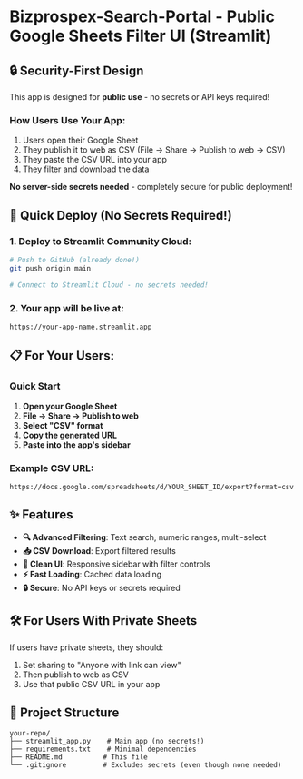 # Bizprospex-Search-Portal - Public Google Sheets Filter UI (Streamlit)

## 🔒 Security-First Design
This app is designed for **public use** - no secrets or API keys required!

### How Users Use Your App:
1. Users open their Google Sheet
2. They publish it to web as CSV (File → Share → Publish to web → CSV)
3. They paste the CSV URL into your app
4. They filter and download the data

**No server-side secrets needed** - completely secure for public deployment!

## 🚀 Quick Deploy (No Secrets Required!)

### 1. Deploy to Streamlit Community Cloud:
```bash
# Push to GitHub (already done!)
git push origin main

# Connect to Streamlit Cloud - no secrets needed!
```

### 2. Your app will be live at:
`https://your-app-name.streamlit.app`

## 📋 For Your Users:

### Quick Start
1. **Open your Google Sheet**
2. **File → Share → Publish to web**
3. **Select "CSV" format**
4. **Copy the generated URL**
5. **Paste into the app's sidebar**

### Example CSV URL:
```
https://docs.google.com/spreadsheets/d/YOUR_SHEET_ID/export?format=csv
```

## ✨ Features
- **🔍 Advanced Filtering**: Text search, numeric ranges, multi-select
- **📥 CSV Download**: Export filtered results
- **🎨 Clean UI**: Responsive sidebar with filter controls
- **⚡ Fast Loading**: Cached data loading
- **🔒 Secure**: No API keys or secrets required

## 🛠️ For Users With Private Sheets

If users have private sheets, they should:
1. Set sharing to "Anyone with link can view"
2. Then publish to web as CSV
3. Use that public CSV URL in your app

## 📁 Project Structure
```
your-repo/
├── streamlit_app.py    # Main app (no secrets!)
├── requirements.txt    # Minimal dependencies
├── README.md          # This file
└── .gitignore         # Excludes secrets (even though none needed)
